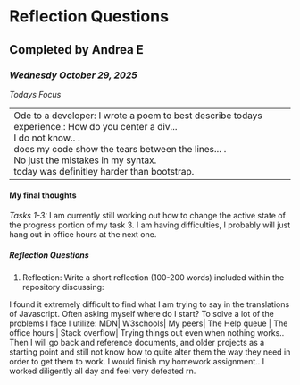 # Reflection Questions
## Completed by Andrea E 
### *Wednesdy October 29, 2025*

*Todays Focus*

<table><tr><td> Ode to a developer:
I wrote a poem to best describe todays experience.:
How do you center a div...<br>
I do not know.. .<br>
does my code show the tears between the lines... .<br>
No just the mistakes in my syntax.<br>
today was definitley harder than bootstrap.<br>
</td></tr></table> 


#### My final thoughts

*Tasks 1-3:*
I am currently still working out how to change the active state of the progress portion of my task 3. I am having difficulties, I probably will just hang out in office hours at the next one.

##### Reflection Questions

1. Reflection: Write a short reflection (100-200 words) included within the repository discussing:

I found it extremely difficult to find what I am trying to say in the translations of Javascript. Often asking myself where do I start? 
To solve a lot of the problems I face I utilize:
MDN| W3schools| My peers| The Help queue | The office hours | Stack overflow| Trying things out even when nothing works.. Then I will go back and reference documents, and older projects as a starting point and still not know how to quite alter them the way they need in order to get them to work.  I would finish my homework assignment.. I worked diligently all day and feel very defeated rn. 


